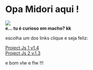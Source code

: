 <html lang="pt-br">
<body>
<h1>Opa Midori aqui !</h1>
<img src="https://images.hindustantimes.com/img/2021/11/03/550x309/Doge_meme_dog_birthday_1635925455510_1635925462309.PNG"/>
<br>
<strong>e... tu é curioso em macho? kk</strong>
<p>escolha um dos links clique e seja feliz: </p>
<a href="https://midorisenpai.github.io/projectJs/" target="_self" >Project Js 1 v1.4</a>
<br>
<a href="https://midorisenpai.github.io/projectJs2/" target="_self">Project Js 2 v.1.3</a>
<p>e bom vlw e flw !!!</p>
</body>
</html>
